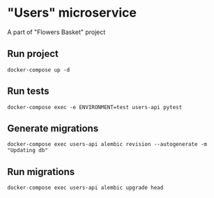 # "Users" microservice

A part of "Flowers Basket" project
## Run project
`docker-compose up -d`

## Run tests
`docker-compose exec -e ENVIRONMENT=test users-api pytest`


## Generate migrations
`docker-compose exec users-api alembic revision --autogenerate -m "Updating db"`

## Run migrations
`docker-compose exec users-api alembic upgrade head`
